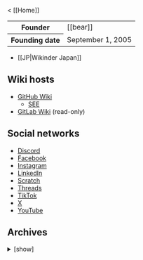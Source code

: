 < [[Home]]

<table>
  <tr>
    <th scope="row">Founder</th>
    <td>[[bear]]</td>
  </tr>
  <tr>
    <th scope="row">Founding date</th>
    <td>September 1, 2005</td>
  </tr>
</table>

* [[JP|Wikinder Japan]]

## Wiki hosts

* [GitHub Wiki](https://github.com/wikinder/wikinder/wiki)
    * [SEE](https://github-wiki-see.page/m/wikinder/wikinder/wiki_index)
* [GitLab Wiki](https://gitlab.com/wikinder/wikinder/-/wikis/home) (read-only)

## Social networks

* [Discord](https://discord.gg/bgEXkwxnQp)
* [Facebook](https://www.facebook.com/wikinder)
* [Instagram](https://www.instagram.com/wikindergarten/)
* [LinkedIn](https://www.linkedin.com/company/wikinder/)
* [Scratch](https://scratch.mit.edu/users/wikinder/)
* [Threads](https://www.threads.net/@wikindergarten)
* [TikTok](https://www.tiktok.com/@wikinder)
* [X](https://x.com/wikinder)
* [YouTube](https://www.youtube.com/@wikinder)

## Archives

<details>
<summary>[show]</summary>

* [Wiki](https://archive.today/wikinder.org)
* [X](https://archive.today/https://x.com/wikinder/status/*)

</details>
